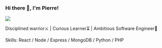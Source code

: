 ### Hi there 👋, I'm Pierre!
![](https://giphy.com/embed/Dh5q0sShxgp13DwrvG)

Disciplined warrior⚔️ | Curious Learner⏳ |  Ambitious Software Engineer👾

Skills:  React / Node / Express / MongoDB / Python / PHP










